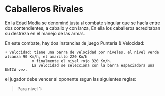 # Caballeros Rivales

En la Edad Media se denominó justa al combate singular que se hacía entre dos contendientes, a caballo y con lanza, 
En ella los caballeros acreditaban su destreza en el manejo de las armas.

En este combate, hay dos instancias de juego Punteria & Velocidad:

	• Velocidad: tiene una barra de velocidad por niveles, el nivel verde alcanza 90 Km/h, el amarillo 220 Km/h
				y finalmente el nivel rojo 320 Km/h.
	 			La velocidad se selecciona con la barra espaciadora una UNICA vez.
				 

el jugador debe vencer al oponente segun las siguientes reglas:

>Para nivel 1: 
